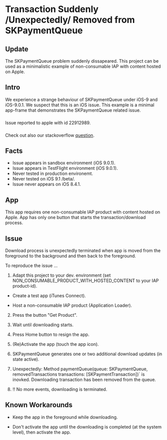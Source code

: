 # Transaction Suddenly /Unexpectedly/ Removed from SKPaymentQueue

## Update
The SKPaymentQueue problem suddenly dissapeared. This project can be used as a minimalistic example of non-consumable IAP with content hosted on Apple.

## Intro
We experience a strange behaviour of SKPaymentQueue under iOS-9 and iOS-9.0.1. We suspect that this is an iOS issue. 
This example is a minimal app-frame that demonstrates the SKPaymentQueue related issue.

###
Issue reported to apple with id 22912989. 

###
Check out also our stackoverflow [question](http://stackoverflow.com/questions/32852495/ios9-skpaymentqueue-related-issue-transaction-unexpectedly-terminated-when-app).


## Facts
* Issue appears in sandbox environment (iOS 9.0.1).
* Issue appears in TestFlight environment (iOS 9.0.1).
* Never tested in production environemt.
* Never tested on iOS 9.1 /beta/.
* Issue never appears on iOS 8.4.1.

## App
This app requires one non-consumable IAP product with content hosted on Apple. 
App has only one button that starts the transaction/download process. 

## Issue
Download process is unexpectedly terminated when app is moved from the foreground to the background and then back to the foreground.

To reproduce the issue ...

1. Adapt this project to your dev. environment (set NON_CONSUMABLE_PRODUCT_WITH_HOSTED_CONTENT to your IAP product-id).

* Create a test app (iTunes Connect).

* Host a non-consumable IAP product (Application Loader).

2. Press the button "Get Product".

3. Wait until downloading starts.

4. Press Home button to resign the app.

5. (Re)Activate the app (touch the app icon).

6. SKPaymentQueue generates one or two additional download updates (in state active).
 
7. Unexpectedly: Method paymentQueue(queue: SKPaymentQueue, removedTransactions transactions: [SKPaymentTransaction])` is inovked. Downloading transaction has been removed from the queue.

8. !! No more events, downloading is terminated.


## Known Workarounds

* Keep the app in the foreground while downloading.

* Don't activate the app until the downloading is completed (at the system level), then activate the app.

